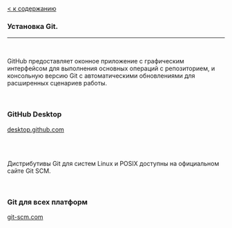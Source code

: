 
[< к содержанию](./readme.md)

### Установка Git.

---

<br>

GitHub предоставляет оконное приложение с графическим интерфейсом для выполнения основных операций с репозиторием, и консольную версию Git с автоматическими обновлениями для расширенных сценариев работы.

<br>

### GitHub Desktop

[desktop.github.com](https://desktop.github.com/)

<br>
<br>

Дистрибутивы Git для систем Linux и POSIX доступны на официальном сайте Git SCM.

<br>

### Git для всех платформ

[git-scm.com](https://git-scm.com/)
